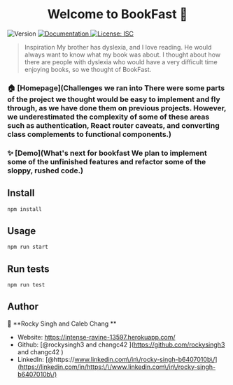 <h1 align="center">Welcome to BookFast   👋</h1>
<p>
  <img alt="Version" src="https://img.shields.io/badge/version-1.0.0  -blue.svg?cacheSeconds=2592000" />
  <a href="Built With" target="_blank">
    <img alt="Documentation" src="https://img.shields.io/badge/documentation-yes-brightgreen.svg" />
  </a>
  <a href="#" target="_blank">
    <img alt="License: ISC" src="https://img.shields.io/badge/License-ISC-yellow.svg" />
  </a>
</p>

> Inspiration My brother has dyslexia, and I love reading. He would always want to know what my book was about. I thought about how there are people with dyslexia who would have a very difficult time enjoying books, so we thought of BookFast.

### 🏠 [Homepage](Challenges we ran into There were some parts of the project we thought would be easy to implement and fly through, as we have done them on previous projects. However, we underestimated the complexity of some of these areas such as authentication, React router caveats, and converting class complements to functional components.)

### ✨ [Demo](What's next for bookfast We plan to implement some of the unfinished features and refactor some of the sloppy, rushed code.)

## Install

```sh
npm install
```

## Usage

```sh
npm run start
```

## Run tests

```sh
npm run test
```

## Author

👤 **Rocky Singh and Caleb Chang  **

* Website: https://intense-ravine-13597.herokuapp.com/
* Github: [@rockysingh3 and changc42  ](https://github.com/rockysingh3 and changc42  )
* LinkedIn: [@https:\/\/www.linkedin.com\/in\/rocky-singh-b6407010b\/](https://linkedin.com/in/https:\/\/www.linkedin.com\/in\/rocky-singh-b6407010b\/)
